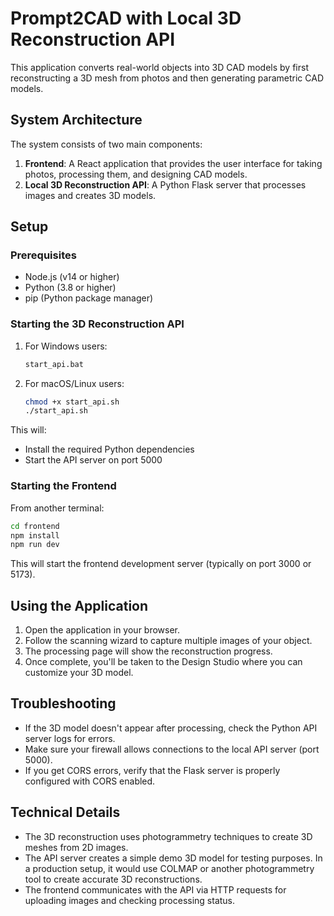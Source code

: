 # Prompt2CAD with Local 3D Reconstruction API

This application converts real-world objects into 3D CAD models by first reconstructing a 3D mesh from photos and then generating parametric CAD models.

## System Architecture

The system consists of two main components:

1. **Frontend**: A React application that provides the user interface for taking photos, processing them, and designing CAD models.
2. **Local 3D Reconstruction API**: A Python Flask server that processes images and creates 3D models.

## Setup

### Prerequisites

- Node.js (v14 or higher)
- Python (3.8 or higher)
- pip (Python package manager)

### Starting the 3D Reconstruction API

1. For Windows users:
   ```bash
   start_api.bat
   ```

2. For macOS/Linux users:
   ```bash
   chmod +x start_api.sh
   ./start_api.sh
   ```

This will:
- Install the required Python dependencies
- Start the API server on port 5000

### Starting the Frontend

From another terminal:

```bash
cd frontend
npm install
npm run dev
```

This will start the frontend development server (typically on port 3000 or 5173).

## Using the Application

1. Open the application in your browser.
2. Follow the scanning wizard to capture multiple images of your object.
3. The processing page will show the reconstruction progress.
4. Once complete, you'll be taken to the Design Studio where you can customize your 3D model.

## Troubleshooting

- If the 3D model doesn't appear after processing, check the Python API server logs for errors.
- Make sure your firewall allows connections to the local API server (port 5000).
- If you get CORS errors, verify that the Flask server is properly configured with CORS enabled.

## Technical Details

- The 3D reconstruction uses photogrammetry techniques to create 3D meshes from 2D images.
- The API server creates a simple demo 3D model for testing purposes. In a production setup, it would use COLMAP or another photogrammetry tool to create accurate 3D reconstructions.
- The frontend communicates with the API via HTTP requests for uploading images and checking processing status. 